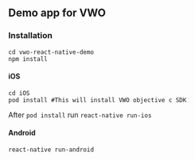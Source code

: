 ## Demo app for VWO

### Installation

```
cd vwo-react-native-demo
npm install
```

#### iOS
```
cd iOS
pod install #This will install VWO objective c SDK
```
After `pod install` run `react-native run-ios`

#### Android
```
react-native run-android
```
